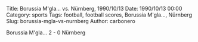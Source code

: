 Title: Borussia M'gla… vs. Nürnberg, 1990/10/13
Date: 1990/10/13 00:00
Category: sports
Tags: football, football scores, Borussia M'gla…, Nürnberg
Slug: borussia-mgla-vs-nurnberg
Author: carbonero


Borussia M'gla… 2 - 0 Nürnberg

